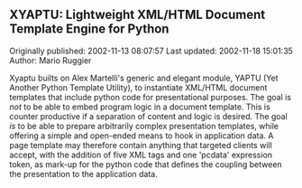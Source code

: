 ## XYAPTU: Lightweight XML/HTML Document Template Engine for Python 
Originally published: 2002-11-13 08:07:57 
Last updated: 2002-11-18 15:01:35 
Author: Mario Ruggier 
 
Xyaptu builts on Alex Martelli's generic and elegant module, YAPTU (Yet Another Python Template Utility), to instantiate XML/HTML document templates that include python code for presentational purposes. The goal is _not_ to be able to embed program logic in a document template. This is counter productive if a separation of content and logic is desired. The goal _is_ to be able to prepare arbitrarily complex presentation templates, while offering a simple and open-ended means to hook in application data. A page template may therefore contain anything that targeted clients will accept, with the addition of five XML tags and one 'pcdata' expression token, as mark-up for the python code that defines the coupling between the presentation to the application data.